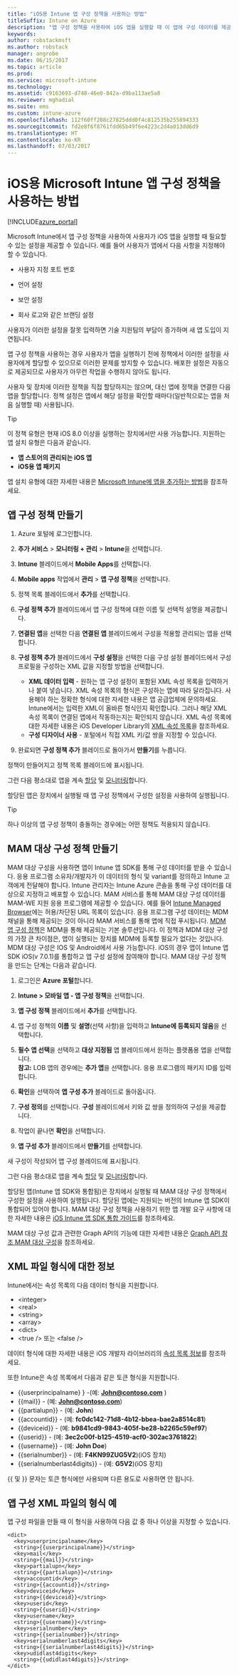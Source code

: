 ```yaml
---
title: "iOS용 Intune 앱 구성 정책을 사용하는 방법"
titleSuffix: Intune on Azure
description: "앱 구성 정책을 사용하여 iOS 앱을 실행할 때 이 앱에 구성 데이터를 제공하는 방법을 알아봅니다.\""
keywords: 
author: robstackmsft
ms.author: robstack
manager: angrobe
ms.date: 06/15/2017
ms.topic: article
ms.prod: 
ms.service: microsoft-intune
ms.technology: 
ms.assetid: c9163693-d748-46e0-842a-d9ba113ae5a8
ms.reviewer: mghadial
ms.suite: ems
ms.custom: intune-azure
ms.openlocfilehash: 112f60ff208c27825ddd0f4c812535b255894333
ms.sourcegitcommit: fd2e8f6f8761fdd65b49f6e4223c2d4a013dd6d9
ms.translationtype: HT
ms.contentlocale: ko-KR
ms.lasthandoff: 07/03/2017
---
```

# <a name="how-to-use-microsoft-intune-app-configuration-policies-for-ios"></a>iOS용 Microsoft Intune 앱 구성 정책을 사용하는 방법

[!INCLUDE[azure_portal](./includes/azure_portal.md)]

Microsoft Intune에서 앱 구성 정책을 사용하여 사용자가 iOS 앱을 실행할 때 필요할 수 있는 설정을 제공할 수 있습니다. 예를 들어 사용자가 앱에서 다음 사항을 지정해야 할 수 있습니다.

-   사용자 지정 포트 번호

-   언어 설정

-   보안 설정

-   회사 로고와 같은 브랜딩 설정

사용자가 이러한 설정을 잘못 입력하면 기술 지원팀의 부담이 증가하며 새 앱 도입이 지연됩니다.

앱 구성 정책을 사용하는 경우 사용자가 앱을 실행하기 전에 정책에서 이러한 설정을 사용자에게 할당할 수 있으므로 이러한 문제를 방지할 수 있습니다. 배포한 설정은 자동으로 제공되므로 사용자가 아무런 작업을 수행하지 않아도 됩니다.

사용자 및 장치에 이러한 정책을 직접 할당하지는 않으며, 대신 앱에 정책을 연결한 다음 앱을 할당합니다. 정책 설정은 앱에서 해당 설정을 확인할 때마다(일반적으로는 앱을 처음 실행할 때) 사용됩니다.

> [!TIP]
> 이 정책 유형은 현재 iOS 8.0 이상을 실행하는 장치에서만 사용 가능합니다. 지원하는 앱 설치 유형은 다음과 같습니다.
>
> -   **앱 스토어의 관리되는 iOS 앱**
> -   **iOS용 앱 패키지**
>
> 앱 설치 유형에 대한 자세한 내용은 [Microsoft Intune에 앱을 추가하는 방법](apps-add.md)을 참조하세요.

## <a name="create-an-app-configuration-policy"></a>앱 구성 정책 만들기

1. Azure 포털에 로그인합니다.
2. **추가 서비스** > **모니터링 + 관리** > **Intune**을 선택합니다.
3. **Intune** 블레이드에서 **Mobile Apps**를 선택합니다.
1.  **Mobile apps** 작업에서 **관리** > **앱 구성 정책**을 선택합니다.

2.  정책 목록 블레이드에서 **추가**를 선택합니다.

3.  **구성 정책 추가** 블레이드에서 앱 구성 정책에 대한 이름 및 선택적 설명을 제공합니다.
4.  **연결된 앱**을 선택한 다음 **연결된 앱** 블레이드에서 구성을 적용할 관리되는 앱을 선택합니다.
5.  **구성 정책 추가** 블레이드에서 **구성 설정**을 선택한 다음 구성 설정 블레이드에서 구성 프로필을 구성하는 XML 값을 지정할 방법을 선택합니다.
    - **XML 데이터 입력** - 원하는 앱 구성 설정이 포함된 XML 속성 목록을 입력하거나 붙여 넣습니다. XML 속성 목록의 형식은 구성하는 앱에 따라 달라집니다. 사용해야 하는 정확한 형식에 대한 자세한 내용은 앱 공급업체에 문의하세요.
    Intune에서는 입력한 XML이 올바른 형식인지 확인합니다. 그러나 해당 XML 속성 목록이 연결된 앱에서 작동하는지는 확인되지 않습니다.
    XML 속성 목록에 대한 자세한 내용은 iOS Developer Library의 [XML 속성 목록](https://developer.apple.com/library/ios/documentation/Cocoa/Conceptual/PropertyLists/UnderstandXMLPlist/UnderstandXMLPlist.html)을 참조하세요.
    - **구성 디자이너 사용** - 포털에서 직접 XML 키/값 쌍을 지정할 수 있습니다.
8. 완료되면 **구성 정책 추가** 블레이드로 돌아가서 **만들기**를 누릅니다.

정책이 만들어지고 정책 목록 블레이드에 표시됩니다.

그런 다음 평소대로 앱을 계속 [할당](apps-deploy.md) 및 [모니터링](apps-monitor.md)합니다.

할당된 앱은 장치에서 실행될 때 앱 구성 정책에서 구성한 설정을 사용하여 실행됩니다.

> [!TIP]
> 하나 이상의 앱 구성 정책이 충돌하는 경우에는 어떤 정책도 적용되지 않습니다.

## <a name="create-a-mam-targeted-configuration-policy"></a>MAM 대상 구성 정책 만들기
MAM 대상 구성을 사용하면 앱이 Intune 앱 SDK를 통해 구성 데이터를 받을 수 있습니다. 응용 프로그램 소유자/개발자가 이 데이터의 형식 및 variant를 정의하고 Intune 고객에게 전달해야 합니다. Intune 관리자는 Intune Azure 콘솔을 통해 구성 데이터를 대상으로 지정하고 배포할 수 있습니다. MAM 서비스를 통해 MAM 대상 구성 데이터를 MAM-WE 지원 응용 프로그램에 제공할 수 있습니다. 예를 들어 [Intune Managed Browser](https://docs.microsoft.com/intune/app-configuration-managed-browser)에는 허용/차단된 URL 목록이 있습니다. 응용 프로그램 구성 데이터는 MDM 채널을 통해 제공되는 것이 아니라 MAM 서비스를 통해 앱에 직접 푸시됩니다. [MDM 앱 구성 정책](https://docs.microsoft.com/intune/app-configuration-policies-use-ios#create-an-app-configuration-policy)은 MDM을 통해 제공되는 기본 솔루션입니다. 이 정책과 MDM 대상 구성의 가장 큰 차이점은, 앱이 실행되는 장치를 MDM에 등록할 필요가 없다는 것입니다. MDM 대상 구성은 IOS 및 Android에서 사용 가능합니다. iOS의 경우 앱이 Intune 앱 SDK iOS(v 7.0.1)를 통합하고 앱 구성 설정에 참여해야 합니다. MAM 대상 구성 정책을 만드는 단계는 다음과 같습니다. 

1. 로그인은 **Azure 포털**합니다.

2. **Intune > 모바일 앱 - 앱 구성 정책**을 선택합니다.

3. **앱 구성 정책** 블레이드에서 **추가**를 선택합니다.

4. 앱 구성 정책의 **이름** 및 **설명**(선택 사항)을 입력하고 **Intune에 등록되지 않음**을 선택합니다.

5. **필수 앱 선택**을 선택하고 **대상 지정됨** 앱 블레이드에서 원하는 플랫폼용 앱을 선택합니다. <br>
**참고:** LOB 앱의 경우에는 **추가 앱**을 선택합니다. 응용 프로그램의 패키지 ID를 입력합니다.

6. **확인**을 선택하여 **앱 구성 추가** 블레이드로 돌아옵니다.

7. **구성 정의**를 선택합니다. **구성** 블레이드에서 키와 값 쌍을 정의하여 구성을 제공합니다.

8. 작업이 끝나면 **확인**을 선택합니다.

9. **앱 구성 추가** 블레이드에서 **만들기**를 선택합니다.

새 구성이 작성되어 앱 구성 블레이드에 표시됩니다.

그런 다음 평소대로 앱을 계속 [할당](apps-deploy.md) 및 [모니터링](apps-monitor.md)합니다.

할당된 앱(Intune 앱 SDK와 통합됨)은 장치에서 실행될 때 MAM 대상 구성 정책에서 구성한 설정을 사용하여 실행됩니다. 할당된 앱에는 지원되는 버전의 Intune 앱 SDK이 통합되어 있어야 합니다. MAM 대상 구성 정책을 사용하기 위한 앱 개발 요구 사항에 대한 자세한 내용은 [iOS Intune 앱 SDK 통합 가이드](https://docs.microsoft.com/intune/app-sdk-ios)를 참조하세요.

MAM 대상 구성 값과 관련한 Graph API의 기능에 대한 자세한 내용은 [Graph API 참조 MAM 대상 구성](https://graph.microsoft.io/docs/api-reference/beta/api/intune_mam_targetedmanagedappconfiguration_create)을 참조하세요.

## <a name="information-about-the-xml-file-format"></a>XML 파일 형식에 대한 정보

Intune에서는 속성 목록의 다음 데이터 형식을 지원합니다.

- &lt;integer&gt;
- &lt;real&gt;
- &lt;string&gt;
- &lt;array&gt;
- &lt;dict&gt;
- &lt;true /&gt; 또는 &lt;false /&gt;

데이터 형식에 대한 자세한 내용은 iOS 개발자 라이브러리의 [속성 목록 정보](https://developer.apple.com/library/ios/documentation/Cocoa/Conceptual/PropertyLists/AboutPropertyLists/AboutPropertyLists.html)를 참조하세요.

또한 Intune은 속성 목록에서 다음과 같은 토큰 형식을 지원합니다.
- \{\{userprincipalname\} \} -(예:  **John@contoso.com** )
- \{\{mail\}\} - (예: **John@contoso.com**)
- \{\{partialupn\}\} - (예: **John**)
- \{\{accountid\}\} - (예: **fc0dc142-71d8-4b12-bbea-bae2a8514c81**)
- \{\{deviceid\}\} - (예: **b9841cd9-9843-405f-be28-b2265c59ef97**)
- \{\{userid\}\} - (예: **3ec2c00f-b125-4519-acf0-302ac3761822**)
- \{\{username\}\} - (예: **John Doe**)
- \{\{serialnumber\}\} - (예: **F4KN99ZUG5V2**)(iOS 장치)
- \{\{serialnumberlast4digits\}\} - (예: **G5V2**)(iOS 장치)

\{\{ 및 \}\} 문자는 토큰 형식에만 사용되며 다른 용도로 사용하면 안 됩니다.

## <a name="example-format-for-an-app-configuration-xml-file"></a>앱 구성 XML 파일의 형식 예

앱 구성 파일을 만들 때 이 형식을 사용하여 다음 값 중 하나 이상을 지정할 수 있습니다.

```
<dict>
  <key>userprincipalname</key>
  <string>{{userprincipalname}}</string>
  <key>mail</key>
  <string>{{mail}}</string>
  <key>partialupn</key>
  <string>{{partialupn}}</string>
  <key>accountid</key>
  <string>{{accountid}}</string>
  <key>deviceid</key>
  <string>{{deviceid}}</string>
  <key>userid</key>
  <string>{{userid}}</string>
  <key>username</key>
  <string>{{username}}</string>
  <key>serialnumber</key>
  <string>{{serialnumber}}</string>
  <key>serialnumberlast4digits</key>
  <string>{{serialnumberlast4digits}}</string>
  <key>udidlast4digits</key>
  <string>{{udidlast4digits}}</string>
</dict>

```
